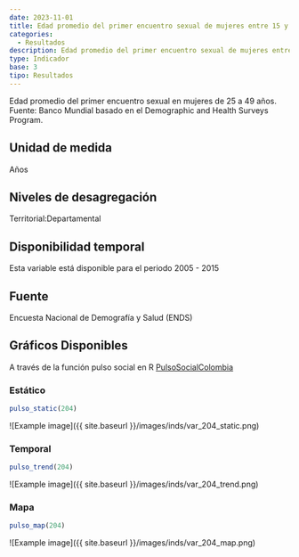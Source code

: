```yaml
---
date: 2023-11-01
title: Edad promedio del primer encuentro sexual de mujeres entre 15 y 49 años (dpto)
categories:
  - Resultados
description: Edad promedio del primer encuentro sexual de mujeres entre 15 y 49 años
type: Indicador
base: 3
tipo: Resultados
--- 
```


Edad promedio del primer encuentro sexual en mujeres de 25 a 49 años.
Fuente: Banco Mundial basado en el Demographic and Health Surveys Program.

## Unidad de medida
Años

## Niveles de desagregación
Territorial:Departamental

## Disponibilidad temporal
Esta variable está disponible para el periodo 2005 - 2015

## Fuente
Encuesta Nacional de Demografía y Salud (ENDS)

## Gráficos Disponibles

A través de la función pulso social en R [PulsoSocialColombia](https://github.com/pulsosocialcolombia/PulsoSocialColombia)

### Estático

``` R
pulso_static(204)
```

![Example image]({{ site.baseurl }}/images/inds/var_204_static.png)

### Temporal

``` R
pulso_trend(204)
```

![Example image]({{ site.baseurl }}/images/inds/var_204_trend.png)

### Mapa

``` R
pulso_map(204)
```

![Example image]({{ site.baseurl }}/images/inds/var_204_map.png)